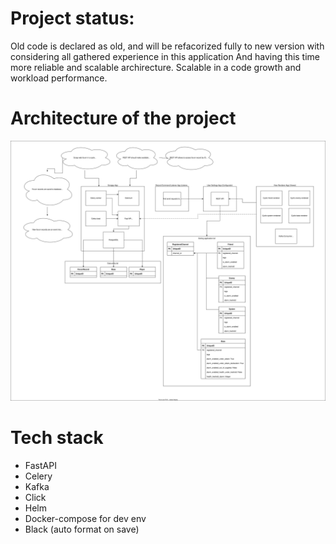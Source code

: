 # Project status:
Old code is declared as old, and will be refacorized fully to new version with considering all gathered experience in this application
And having this time more reliable and scalable archirecture. Scalable in a code growth and workload performance.

# Architecture of the project
![](architecture/architecture.drawio.svg)

# Tech stack
- FastAPI
- Celery
- Kafka
- Click
- Helm
- Docker-compose for dev env
- Black (auto format on save)